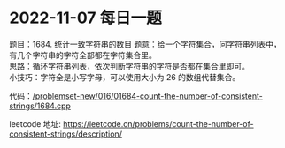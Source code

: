 # 2022-11-07 每日一题


题目：1684. 统计一致字符串的数目
题意：给一个字符集合，问字符串列表中，有几个字符串的字符全部都在字符集合里。    
思路：循环字符串列表，依次判断字符串的字符是否都在集合里即可。  
小技巧：字符全是小写字母，可以使用大小为 26 的数组代替集合。

代码：[/problemset-new/016/01684-count-the-number-of-consistent-strings/1684.cpp](/problemset-new/016/01684-count-the-number-of-consistent-strings/1684.cpp)

leetcode 地址: https://leetcode.cn/problems/count-the-number-of-consistent-strings/description/

